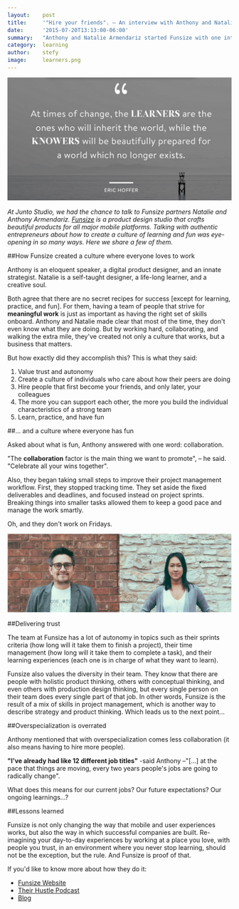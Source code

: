 ```yaml
---
layout:    post
title:     '"Hire your friends". – An interview with Anthony and Natalie Armendariz, partners at Funsize'
date:      '2015-07-20T13:13:00-06:00'
summary:   "Anthony and Natalie Armendariz started Funsize with one intention in mind: making it the best job they’ve ever had at a design studio, one that they’ve always wanted to work for. Two and a half years later, Funsize has become exactly that: not only a digital product design agency, but a company built around a lot of learning, and a lot of fun."
category:  learning
author:    stefy
image:     learners.png
---
```


![learners](/images/learners.png)

_At Junto Studio, we had the chance to talk to Funsize partners Natalie and Anthony Armendariz. [Funsize](http://funsize.co/) is a product design studio that crafts beautiful products for all major mobile platforms. Talking with authentic entrepreneurs about how to create a culture of learning and fun was eye-opening in so many ways. Here we share a few of them._


##How Funsize created a culture where everyone loves to work

Anthony is an eloquent speaker, a digital product designer, and an innate strategist. Natalie is a self-taught designer, a life-long learner, and a creative soul.

Both agree that there are no secret recipes for success [except for learning, practice, and fun]. For them, having a team of people that strive for **meaningful work** is just as important as having the right set of skills onboard. Anthony and Natalie made clear that most of the time, they don't even know what they are doing. But by working hard, collaborating, and walking the extra mile, they've created not only a culture that works, but a business that matters.

But how exactly did they accomplish this? This is what they said:

1. Value trust and autonomy
2. Create a culture of individuals who care about how their peers are doing
3. Hire people that first become your friends, and only later, your colleagues
4. The more you can support each other, the more you build the individual characteristics of a strong team
5. Learn, practice, and have fun

##... and a culture where everyone has fun

Asked about what is fun, Anthony answered with one word: collaboration.

"The **collaboration** factor is the main thing we want to promote", – he said. "Celebrate all your wins together".

Also, they began taking small steps to improve their project management workflow. First, they stopped tracking time. They set aside the fixed deliverables and deadlines, and focused instead on project sprints. Breaking things into smaller tasks allowed them to keep a good pace and manage the work smartly.


Oh, and they don't work on Fridays.

![funsize](/images/funsize.png)


##Delivering trust

The team at Funsize has a lot of autonomy in topics such as their sprints criteria (how long will it take them to finish a project), their time management (how long will it take them to complete a task), and their learning experiences (each one is in charge of what they want to learn).

Funsize also values the diversity in their team. They know that there are people with holistic product thinking, others with conceptual thinking, and even others with production design thinking, but every single person on their team does every single part of that job. In other words, Funsize is the result of a mix of skills in project management, which is another way to describe strategy and product thinking. Which leads us to the next point...


##Overspecialization is overrated

Anthony mentioned that with overspecialization comes less collaboration (it also means having to hire more people).

**"I've already had like 12 different job titles"** -said Anthony –"[...] at the pace that things are moving, every two years people's jobs are going to radically change".

What does this means for our current jobs? Our future expectations? Our ongoing learnings...?

##Lessons learned

Funsize is not only changing the way that mobile and user experiences works, but also the way in which successful companies are built. Re-imagining your day-to-day experiences by working at a place you love, with people you trust, in an environment where you never stop learning, should not be the exception, but the rule. And Funsize is proof of that.

If you'd like to know more about how they do it:

- [Funsize Website](http://funsize.co/)
- [Their Hustle Podcast](http://funsize.co/hustle)
- [Blog](https://medium.com/from-the-desks-at-funsize)
